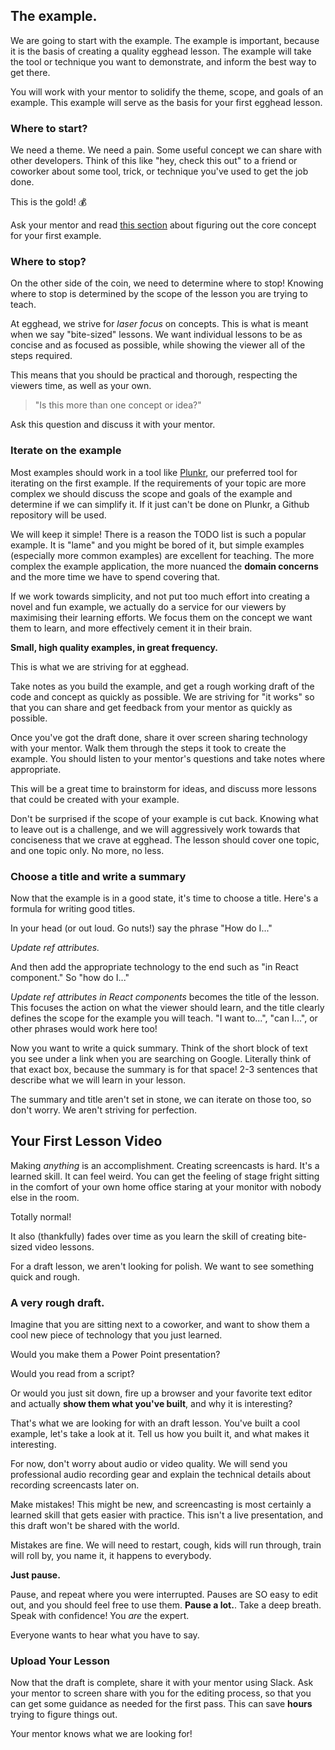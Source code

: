 ## The example.

We are going to start with the example. The example is important, because it is the basis of creating a quality egghead lesson. The example will take the tool or technique you want to demonstrate, and inform the best way to get there.

You will work with your mentor to solidify the theme, scope, and goals of an example. This example will serve as the basis for your first egghead lesson.

### Where to start?

We need a theme. We need a pain. Some useful concept we can share with other developers. Think of this like "hey, check this out" to a friend or coworker about some tool, trick, or technique you've used to get the job done.

This is the gold! 💰

Ask your mentor and read [this section](../02-creating-lessons/ideas.md) about figuring out the core concept for your first example.

### Where to stop?

On the other side of the coin, we need to determine where to stop! Knowing where to stop is determined by the scope of the lesson you are trying to teach.

At egghead, we strive for _laser focus_ on concepts. This is what is meant when we say "bite-sized" lessons. We want individual lessons to be as concise and as focused as possible, while showing the viewer all of the steps required.

This means that you should be practical and thorough, respecting the viewers time, as well as your own.

> "Is this more than one concept or idea?"

Ask this question and discuss it with your mentor.

### Iterate on the example

Most examples should work in a tool like [Plunkr](https://plnkr.co/), our preferred tool for iterating on the first example. If the requirements of your topic are more complex we should discuss the scope and goals of the example and determine if we can simplify it. If it just can't be done on Plunkr, a Github repository will be used.

We will keep it simple! There is a reason the TODO list is such a popular example. It is "lame" and you might be bored of it, but simple examples (especially more common examples) are excellent for teaching. The more complex the example application, the more nuanced the **domain concerns** and the more time we have to spend covering that.

If we work towards simplicity, and not put too much effort into creating a novel and fun example, we actually do a service for our viewers by maximising their learning efforts. We focus them on the concept we want them to learn, and more effectively cement it in their brain.

**Small, high quality examples, in great frequency.**

This is what we are striving for at egghead.

Take notes as you build the example, and get a rough working draft of the code and concept as quickly as possible. We are striving for "it works" so that you can share and get feedback from your mentor as quickly as possible.

Once you've got the draft done, share it over screen sharing technology with your mentor. Walk them through the steps it took to create the example. You should listen to your mentor's questions and take notes where appropriate.

This will be a great time to brainstorm for ideas, and discuss more lessons that could be created with your example.

Don't be surprised if the scope of your example is cut back. Knowing what to leave out is a challenge, and we will aggressively work towards that conciseness that we crave at egghead. The lesson should cover one topic, and one topic only. No more, no less.

### Choose a title and write a summary

Now that the example is in a good state, it's time to choose a title. Here's a formula for writing good titles.

In your head (or out loud. Go nuts!) say the phrase "How do I..."

_Update ref attributes._

And then add the appropriate technology to the end such as "in React component." So "how do I..."

_Update ref attributes in React components_ becomes the title of the lesson. This focuses the action on what the viewer should learn, and the title clearly defines the scope for the example you will teach. "I want to...", "can I...", or other phrases would work here too!

Now you want to write a quick summary. Think of the short block of text you see under a link when you are searching on Google. Literally think of that exact box, because the summary is for that space! 2-3 sentences that describe what we will learn in your lesson.

The summary and title aren't set in stone, we can iterate on those too, so don't worry. We aren't striving for perfection.

## Your First Lesson Video

Making *anything* is an accomplishment. Creating screencasts is hard. It's a learned skill. It can feel weird. You can get the feeling of stage fright sitting in the comfort of your own home office staring at your monitor with nobody else in the room.

Totally normal!

It also (thankfully) fades over time as you learn the skill of creating bite-sized video lessons.

For a draft lesson, we aren't looking for polish. We want to see something quick and rough. 

### A very rough draft.

Imagine that you are sitting next to a coworker, and want to show them a cool new piece of technology that you just learned.

Would you make them a Power Point presentation?

Would you read from a script?

Or would you just sit down, fire up a browser and your favorite text editor and actually **show them what you've built**, and why it is interesting?

That's what we are looking for with an draft lesson. You've built a cool example, let's take a look at it. Tell us how you built it, and what makes it interesting.

For now, don't worry about audio or video quality. We will send you professional audio recording gear and explain the technical details about recording screencasts later on.

Make mistakes! This might be new, and screencasting is most certainly a learned skill that gets easier with practice. This isn't a live presentation, and this draft won't be shared with the world.

Mistakes are fine. We will need to restart, cough, kids will run through, train will roll by, you name it, it happens to everybody. 

**Just pause.**

Pause, and repeat where you were interrupted. Pauses are SO easy to edit out, and you should feel free to use them. **Pause a lot.**. Take a deep breath. Speak with confidence! You *are* the expert.

Everyone wants to hear what you have to say.

### Upload Your Lesson

Now that the draft is complete, share it with your mentor using Slack. Ask your mentor to screen share with you for the editing process, so that you can get some guidance as needed for the first pass. This can save **hours** trying to figure things out. 

Your mentor knows what we are looking for!

